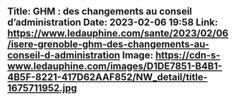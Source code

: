 Title: GHM : des changements au conseil d’administration
Date: 2023-02-06 19:58
Link: https://www.ledauphine.com/sante/2023/02/06/isere-grenoble-ghm-des-changements-au-conseil-d-administration
Image: https://cdn-s-www.ledauphine.com/images/D1DE7851-B4B1-4B5F-8221-417D62AAF852/NW_detail/title-1675711952.jpg
---
